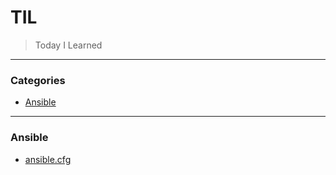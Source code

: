 # TIL

> Today I Learned

---

### Categories

* [Ansible](#ansible)

---

### Ansible

- [ansible.cfg](ansible/ansible-cfg.md)
